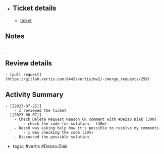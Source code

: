 - ## Ticket details
	- [ticket](https://gitlab.vertis.com:8443/vertis/mv2/-/issues/6162)
## Notes
	-
## Review details
	- [pull request](https://gitlab.vertis.com:8443/vertis/mv2/-/merge_requests/259)
## Activity Summary
	- [[2023-07-25]]
		- I reviewed the ticket
	- [[2023-08-07]]
		- Check Delete Request Reason CR comment with #Dezso.Diak (30m)
			- check the code for solution:  (30m)
		- Dezső was asking help how it's possible to resolve my comments
			- I was checking the code (30m)
		- Discussed the possible solution
- tags:: #vertis #Dezso.Diak